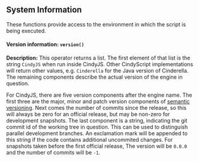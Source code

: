 ## System Information

These functions provide access to the environment in which the script is being executed.

#### Version information: `version()`

**Description:**
This operator returns a list.
The first element of that list is the string `CindyJS` when run inside CindyJS.
Other CindyScript implementations will return other values,
e.g. `Cinderella` for the Java version of Cinderella.
The remaining components describe the actual version of the engine in question.

For CindyJS, there are five version components after the engine name.
The first three are the major, minor and patch version components
of [semantic versioning](http://semver.org/).
Next comes the number of commits since the release, so this will always be zero
for an official release, but may be non-zero for development snapshots.
The last component is a string, indicating the git commit id
of the working tree in question.
This can be used to distinguish parallel development branches.
An exclamation mark will be appended to this string if the code
contains additional uncommited changes.
For snapshots taken before the first official release,
The version will be `0.0.0` and the number of commits will be `-1`.
